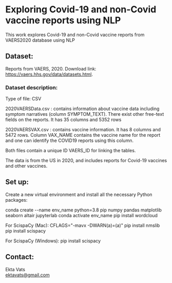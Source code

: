 # Exploring Covid-19 and non-Covid vaccine reports using NLP
This work explores Covid-19 and non-Covid vaccine reports from VAERS2020 database using NLP

## Dataset: <br>
Reports from VAERS, 2020. Download link: https://vaers.hhs.gov/data/datasets.html.

### Dataset description:

Type of file: CSV

2020VAERSData.csv : contains information about vaccine data including symptom narratives (column SYMPTOM_TEXT). There exist other free-text fields on the reports. It has 35 columns and 5352 rows

2020VAERSVAX.csv : contains vaccine information. It has 8 columns and 5472 rows. Column VAX_NAME contains the vaccine name for the report and one can identify the COVID19 reports using this column.

Both files contain a unique ID VAERS_ID for linking the tables.

The data is from the US in 2020, and includes reports for Covid-19 vaccines and other vaccines.

## Set up:<br>

Create a new virtual environment and install all the necessary Python packages: 

conda create --name env_name python=3.8 pip numpy pandas matplotlib seaborn altair jupyterlab 
conda activate env_name 
pip install wordcloud

For ScispaCy (Mac): 
CFLAGS="-mavx -DWARN(a)=(a)" pip install nmslib  pip install scispacy

For ScispaCy (Windows):  pip install scispacy

## Contact: <br>

Ekta Vats <br>
ektavats@gmail.com <br>
